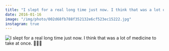 ```yaml
---
title: "I slept for a real long time just now. I think that was a lot of medicine to take at once. 🌟💊🌙"
date: 2016-01-16
image: "/img/photo/002d68fb788f352132e6cf523ec15222.jpg"
instagram: true
---
```


![I slept for a real long time just now. I think that was a lot of medicine to take at once. 🌟💊🌙](/img/photo/002d68fb788f352132e6cf523ec15222.jpg)
